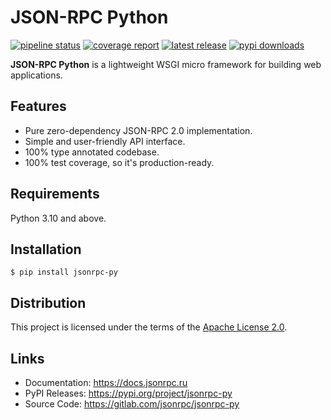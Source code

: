 JSON-RPC Python
===============
[![pipeline status][pipeline]][homepage]
[![coverage report][coverage]][homepage]
[![latest release][version]][pypi]
[![pypi downloads][downloads]][pypi]

**JSON-RPC Python** is a lightweight WSGI micro framework for building web applications.

Features
--------
* Pure zero-dependency JSON-RPC 2.0 implementation.
* Simple and user-friendly API interface.
* 100% type annotated codebase.
* 100% test coverage, so it's production-ready.

Requirements
------------
Python 3.10 and above.

Installation
------------
```
$ pip install jsonrpc-py
```

Distribution
------------
This project is licensed under the terms of the [Apache License 2.0](LICENSE).

Links
-----
* Documentation: <https://docs.jsonrpc.ru>
* PyPI Releases: <https://pypi.org/project/jsonrpc-py>
* Source Code: <https://gitlab.com/jsonrpc/jsonrpc-py>

[homepage]: <https://gitlab.com/jsonrpc/jsonrpc-py>
[pipeline]: <https://img.shields.io/gitlab/pipeline-status/jsonrpc/jsonrpc-py?branch=development&logo=gitlab&style=flat-square&cacheSeconds=86400>
[coverage]: <https://img.shields.io/gitlab/pipeline-coverage/jsonrpc/jsonrpc-py?branch=development&logo=gitlab&style=flat-square&cacheSeconds=86400>
[pypi]: <https://pypi.org/project/jsonrpc-py>
[version]: <https://img.shields.io/pypi/v/jsonrpc-py?color=steelblue&logo=python&logoColor=steelblue&style=flat-square&cacheSeconds=86400>
[downloads]: <https://img.shields.io/pypi/dm/jsonrpc-py?color=steelblue&logo=python&logoColor=steelblue&style=flat-square&cacheSeconds=86400>
